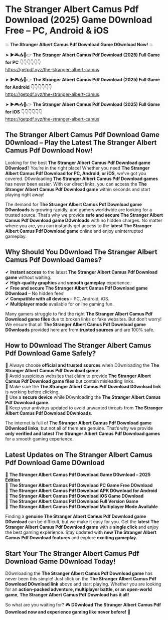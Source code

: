 # The Stranger Albert Camus Pdf Download (2025) Game D0wnload Free – PC, Android & iOS

💥 **The Stranger Albert Camus Pdf Download Game D0wnload Now!** 💥  

➤ ►🎮📥📱👉 **The Stranger Albert Camus Pdf Download (2025) Full Game for PC** 👇👇👇👇👇👇  
https://getpdf.xyz/the-stranger-albert-camus  

➤ ►🎮📥📱👉 **The Stranger Albert Camus Pdf Download (2025) Full Game for Android** 👇👇👇👇👇👇  
https://getpdf.xyz/the-stranger-albert-camus  

➤ ►🎮📥📱👉 **The Stranger Albert Camus Pdf Download (2025) Full Game for iOS** 👇👇👇👇👇👇  
https://getpdf.xyz/the-stranger-albert-camus  

## The Stranger Albert Camus Pdf Download Game D0wnload – Play the Latest The Stranger Albert Camus Pdf Download Now!

Looking for the best **The Stranger Albert Camus Pdf Download game D0wnload**? You’re in the right place! Whether you need **The Stranger Albert Camus Pdf Download for PC, Android, or iOS**, we’ve got you covered. D0wnloading **The Stranger Albert Camus Pdf Download games** has never been easier. With our direct links, you can access the **The Stranger Albert Camus Pdf Download game** within seconds and start playing right away!  

The demand for **The Stranger Albert Camus Pdf Download game D0wnloads** is growing rapidly, and gamers worldwide are looking for a trusted source. That’s why we provide **safe and secure The Stranger Albert Camus Pdf Download game D0wnloads** with no hidden charges. No matter where you are, you can instantly get access to the **latest The Stranger Albert Camus Pdf Download game** online and enjoy uninterrupted gameplay.  

## **Why Should You D0wnload The Stranger Albert Camus Pdf Download Games?**  

✔ **Instant access** to the latest **The Stranger Albert Camus Pdf Download game** without waiting.  
✔ **High-quality graphics** and **smooth gameplay** experience.  
✔ **Free and secure The Stranger Albert Camus Pdf Download game D0wnload** – No hidden fees!  
✔ **Compatible with all devices** – PC, Android, iOS.  
✔ **Multiplayer mode** available for online gaming fun.  

Many gamers struggle to find the right **The Stranger Albert Camus Pdf Download game files** due to broken links or fake websites. But don’t worry! We ensure that all **The Stranger Albert Camus Pdf Download game D0wnloads** provided here are from **trusted sources** and are 100% safe.  

## **How to D0wnload The Stranger Albert Camus Pdf Download Game Safely?**  

📌 Always choose **official and trusted sources** when D0wnloading the **The Stranger Albert Camus Pdf Download game**.  
📌 Avoid suspicious websites that claim to provide **The Stranger Albert Camus Pdf Download game files** but contain misleading links.  
📌 Make sure the **The Stranger Albert Camus Pdf Download D0wnload link** is working before clicking.  
📌 Use a **secure device** while D0wnloading the **The Stranger Albert Camus Pdf Download game**.  
📌 Keep your antivirus updated to avoid unwanted threats from **The Stranger Albert Camus Pdf Download D0wnloads**.  

The internet is full of **The Stranger Albert Camus Pdf Download game D0wnload links**, but not all of them are genuine. That’s why we provide **only verified and latest The Stranger Albert Camus Pdf Download games** for a smooth gaming experience.  

## **Latest Updates on The Stranger Albert Camus Pdf Download Game D0wnload**  

🔹 **The Stranger Albert Camus Pdf Download Game D0wnload – 2025 Edition**  
🔹 **The Stranger Albert Camus Pdf Download PC Game Free D0wnload**  
🔹 **The Stranger Albert Camus Pdf Download APK D0wnload for Android**  
🔹 **The Stranger Albert Camus Pdf Download iOS Game D0wnload**  
🔹 **The Stranger Albert Camus Pdf Download Full Version Game**  
🔹 **The Stranger Albert Camus Pdf Download Multiplayer Mode Available**  

Finding a **genuine The Stranger Albert Camus Pdf Download game D0wnload** can be difficult, but we make it easy for you. Get the **latest The Stranger Albert Camus Pdf Download game** with a **single click** and enjoy the best gaming experience. Stay updated with **new The Stranger Albert Camus Pdf Download features** and explore **exciting gameplay**.  

## **Start Your The Stranger Albert Camus Pdf Download Game D0wnload Today!**  

D0wnloading the **The Stranger Albert Camus Pdf Download game** has never been this simple! Just click on the **The Stranger Albert Camus Pdf Download D0wnload link** above and start playing. Whether you are looking for an **action-packed adventure, multiplayer battle, or an open-world game**, **The Stranger Albert Camus Pdf Download has it all!**  

So what are you waiting for? 🎮 **D0wnload The Stranger Albert Camus Pdf Download now and experience gaming like never before!** 🚀  